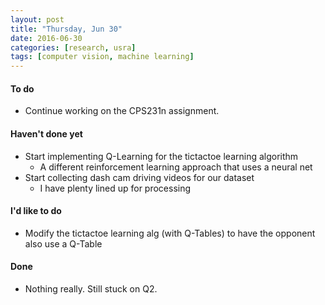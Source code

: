 ```yaml
---
layout: post
title: "Thursday, Jun 30"
date: 2016-06-30
categories: [research, usra]
tags: [computer vision, machine learning]
---
```

#### To do
- Continue working on the CPS231n assignment.

#### Haven't done yet
- Start implementing Q-Learning for the tictactoe learning algorithm
	- A different reinforcement learning approach that uses a neural net
- Start collecting dash cam driving videos for our dataset
	- I have plenty lined up for processing

#### I'd like to do
- Modify the tictactoe learning alg (with Q-Tables) to have the opponent also use a Q-Table

#### Done
- Nothing really. Still stuck on Q2.
